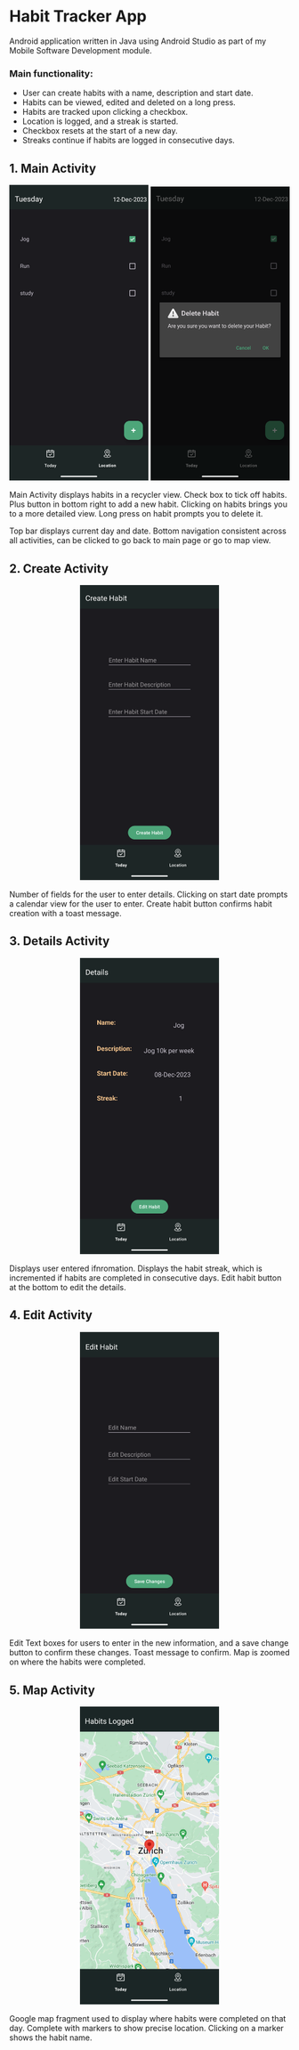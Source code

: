 # Habit Tracker App
Android application written in Java using Android Studio as part of my Mobile Software Development module.
### Main functionality:
- User can create habits with a name, description and start date.
- Habits can be viewed, edited and deleted on a long press.
- Habits are tracked upon clicking a checkbox.
- Location is logged, and a streak is started.
- Checkbox resets at the start of a new day.
- Streaks continue if habits are logged in consecutive days.

## 1. Main Activity 
<p align="center">
  <img src="./app-screenshots/main-activity.png" width="250px">
  <img src="./app-screenshots/delete-popup.png" width="250px">
</p>

Main Activity displays habits in a recycler view. Check box to tick off habits. Plus button in bottom right to add a new habit. Clicking on habits brings you to a more detailed view. Long press on habit prompts you to delete it.

Top bar displays current day and date. Bottom navigation consistent across all activities, can be clicked to go back to main page or go to map view. 

## 2. Create Activity
<p align="center"><img src="./app-screenshots/create-activity.png" width="250px"></p>

Number of fields for the user to enter details. Clicking on start date prompts a calendar view for the user to enter. Create habit button confirms habit creation with a toast message.

## 3. Details Activity

<p align="center"><img src="./app-screenshots/details-activity.png" width="250px"></p>

Displays user entered ifnromation. Displays the habit streak, which is incremented if habits are completed in consecutive days. Edit habit button at the bottom to edit the details. 

## 4. Edit Activity 
<p align="center"><img src="./app-screenshots/edit-activity.png" width="250px"></p>

Edit Text boxes for users to enter in the new information, and a save change button to confirm these changes. Toast message to confirm. 
Map is zoomed on where the habits were completed. 

## 5. Map Activity 
<p align="center"><img src="./app-screenshots/map-view.png" width="250px"></p>

Google map fragment used to display where habits were completed on that day. Complete with markers to show precise location. Clicking on a marker shows the habit name. 
